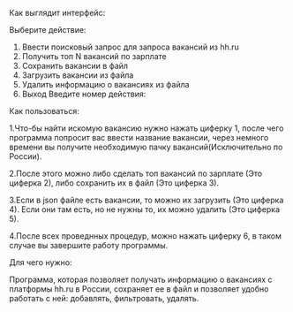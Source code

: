 Как выглядит интерфейс:

Выберите действие:
1. Ввести поисковый запрос для запроса вакансий из hh.ru
2. Получить топ N вакансий по зарплате
3. Сохранить вакансии в файл
4. Загрузить вакансии из файла
5. Удалить информацию о вакансиях из файла
6. Выход
Введите номер действия: 


Как пользоваться:

1.Что-бы найти искомую вакансию нужно нажать циферку 1, после чего программа попросит вас ввести название вакансии, через немного времени вы получите необходимую пачку вакансий(Исключительно по России).

2.После этого можно либо сделать топ вакансий по зарплате (Это циферка 2), либо сохранить их в файл (Это циферка 3).

3.Если в json файле есть вакансии, то можно их загрузить (Это циферка 4). Если они там есть, но не нужны то, их можно удалить (Это циферка 5).

4.После всех проведнных процедур, можно нажать циферку 6, в таком случае вы завершите работу программы.


Для чего нужно:

Программа, которая позволяет получать информацию о вакансиях с платформы hh.ru в России, сохраняет ее в файл и позволяет удобно работать с ней: добавлять, фильтровать, удалять.
